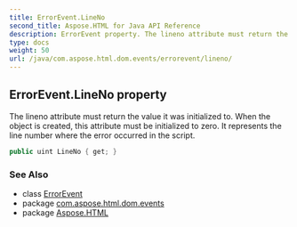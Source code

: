 ```yaml
---
title: ErrorEvent.LineNo
second_title: Aspose.HTML for Java API Reference
description: ErrorEvent property. The lineno attribute must return the value it was initialized to. When the object is created this attribute must be initialized to zero. It represents the line number where the error occurred in the script
type: docs
weight: 50
url: /java/com.aspose.html.dom.events/errorevent/lineno/
---
```

## ErrorEvent.LineNo property

The lineno attribute must return the value it was initialized to. When the object is created, this attribute must be initialized to zero. It represents the line number where the error occurred in the script.

```java
public uint LineNo { get; }
```

### See Also

* class [ErrorEvent](../)
* package [com.aspose.html.dom.events](../../errorevent/)
* package [Aspose.HTML](../../../)
